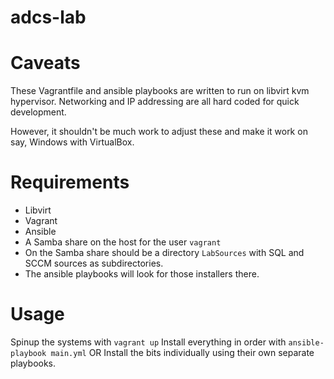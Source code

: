 # adcs-lab

# Caveats

These Vagrantfile and ansible playbooks are written to run on libvirt kvm
hypervisor. Networking and IP addressing are all hard coded for quick
development.

However, it shouldn't be much work to adjust these and make it work on say,
Windows with VirtualBox.

# Requirements

* Libvirt
* Vagrant
* Ansible
* A Samba share on the host for the user `vagrant`
* On the Samba share should be a directory `LabSources` with SQL and SCCM
  sources as subdirectories. 
* The ansible playbooks will look for those installers there.

# Usage

Spinup the systems with `vagrant up`
Install everything in order with `ansible-playbook main.yml` OR
Install the bits individually using their own separate playbooks.
